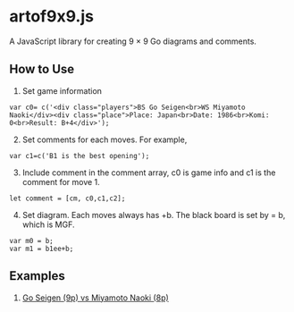 # artof9x9.js
A JavaScript library for creating 9 &times; 9 Go diagrams and comments.

## How to Use
1. Set game information
```
var c0= c('<div class="players">BS Go Seigen<br>WS Miyamoto Naoki</div><div class="place">Place: Japan<br>Date: 1986<br>Komi: 0<br>Result: B+4</div>');
```
2. Set comments for each moves. For example,
```
var c1=c('B1 is the best opening');
```
3. Include comment in the comment array, c0 is game info and c1 is the comment for move 1.
```
let comment = [cm, c0,c1,c2];
```
4. Set diagram. Each moves always has +b. The black board is set by = b, which is MGF.
```
var m0 = b;
var m1 = b1ee+b;
```
## Examples
1. [Go Seigen (9p) vs Miyamoto Naoki (8p)](https://kietpawpan.github.io/artof9x9/)
